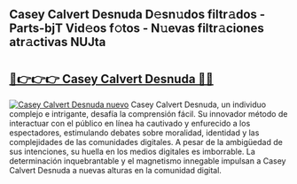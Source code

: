 ## Casey Calvert Desnuda D𝚎sn𝚞dos filtr𝚊dos - Parts-bjT Vid𝚎os f𝚘tos - N𝚞evas filtr𝚊ciones atr𝚊ctivas NUJta

# <h2><a href="http://mbc39o.tromn.icu/?c=Casey+Calvert+Desnuda">🔗👉👉👉 Casey Calvert Desnuda 🔗🔗</a></h2>

[![Casey Calvert Desnuda nuevo](https://i.imgur.com/pEAQMta.gif)](http://mbc39o.tromn.icu/?c=Casey+Calvert+Desnuda)
Casey Calvert Desnuda, un individuo complejo e intrigante, desafía la comprensión fácil. Su innovador método de interactuar con el público en línea ha cautivado y enfurecido a los espectadores, estimulando debates sobre moralidad, identidad y las complejidades de las comunidades digitales. A pesar de la ambigüedad de sus intenciones, su huella en los medios digitales es imborrable. La determinación inquebrantable y el magnetismo innegable impulsan a Casey Calvert Desnuda a nuevas alturas en la comunidad digital.
